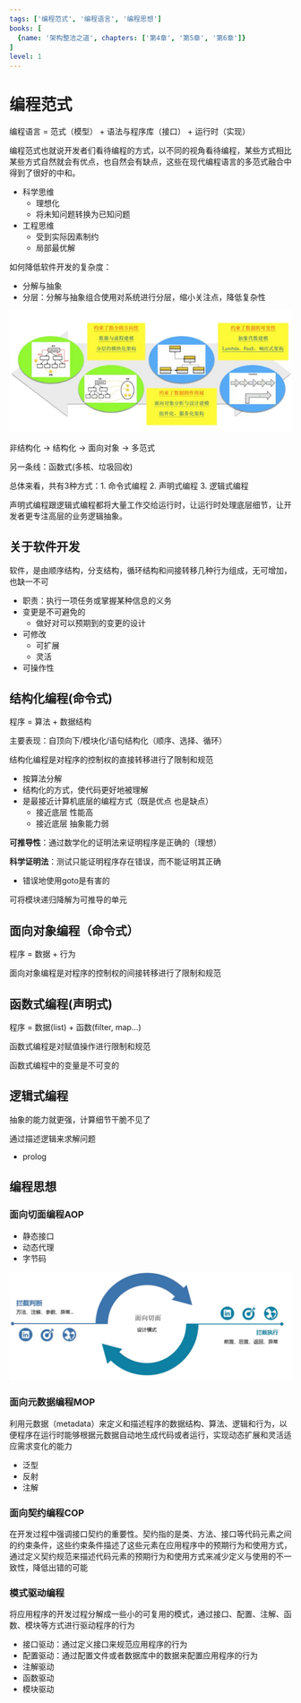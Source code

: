 ```yaml
---
tags: ['编程范式', '编程语言', '编程思想']
books: [
  {name: '架构整洁之道', chapters: ['第4章', '第5章', '第6章']}
]
level: 1
---
```


# 编程范式

编程语言 = 范式（模型） + 语法与程序库（接口） + 运行时（实现）

编程范式也就说开发者们看待编程的方式，以不同的视角看待编程，某些方式相比某些方式自然就会有优点，也自然会有缺点，这些在现代编程语言的多范式融合中得到了很好的中和。

- 科学思维
  - 理想化
  - 将未知问题转换为已知问题
- 工程思维
  - 受到实际因素制约
  - 局部最优解

如何降低软件开发的复杂度：

- 分解与抽象
- 分层：分解与抽象组合使用对系统进行分层，缩小关注点，降低复杂性

![202185213811](/assets/202185213811.jpg)

非结构化 -> 结构化 -> 面向对象 -> 多范式

另一条线：函数式(多核、垃圾回收)

总体来看，共有3种方式：1. 命令式编程 2. 声明式编程 3. 逻辑式编程

声明式编程跟逻辑式编程都将大量工作交给运行时，让运行时处理底层细节，让开发者更专注高层的业务逻辑抽象。

## 关于软件开发

软件，是由顺序结构，分支结构，循环结构和间接转移几种行为组成，无可增加，也缺一不可

- 职责：执行一项任务或掌握某种信息的义务
- 变更是不可避免的
  - 做好对可以预期到的变更的设计
- 可修改
  - 可扩展
  - 灵活
- 可操作性

## 结构化编程(命令式)

程序 = 算法 + 数据结构

主要表现：自顶向下/模块化/语句结构化（顺序、选择、循环）

结构化编程是对程序的控制权的直接转移进行了限制和规范

- 按算法分解
- 结构化的方式，使代码更好地被理解
- 是最接近计算机底层的编程方式（既是优点 也是缺点）
  - 接近底层 性能高
  - 接近底层 抽象能力弱

**可推导性**：通过数学化的证明法来证明程序是正确的（理想）

**科学证明法**：测试只能证明程序存在错误，而不能证明其正确

- 错误地使用goto是有害的

可将模块递归降解为可推导的单元

## 面向对象编程（命令式）

程序 = 数据 + 行为

面向对象编程是对程序的控制权的间接转移进行了限制和规范

## 函数式编程(声明式)

程序 = 数据(list) + 函数(filter, map...)

函数式编程是对赋值操作进行限制和规范

函数式编程中的变量是不可变的

## 逻辑式编程

抽象的能力就更强，计算细节干脆不见了

通过描述逻辑来求解问题

- prolog

## 编程思想

### 面向切面编程AOP

- 静态接口
- 动态代理
- 字节码

![批注 2020-05-13 154203](/assets/批注%202020-05-13%20154203.png)

### 面向元数据编程MOP

利用元数据（metadata）来定义和描述程序的数据结构、算法、逻辑和行为，以便程序在运行时能够根据元数据自动地生成代码或者运行，实现动态扩展和灵活适应需求变化的能力

- 泛型
- 反射
- 注解

### 面向契约编程COP

在开发过程中强调接口契约的重要性。契约指的是类、方法、接口等代码元素之间的约束条件，这些约束条件描述了这些元素在应用程序中的预期行为和使用方式，通过定义契约规范来描述代码元素的预期行为和使用方式来减少定义与使用的不一致性，降低出错的可能

### 模式驱动编程

将应用程序的开发过程分解成一些小的可复用的模式，通过接口、配置、注解、函数、模块等方式进行驱动程序的行为

- 接口驱动：通过定义接口来规范应用程序的行为
- 配置驱动：通过配置文件或者数据库中的数据来配置应用程序的行为
- 注解驱动
- 函数驱动
- 模块驱动
